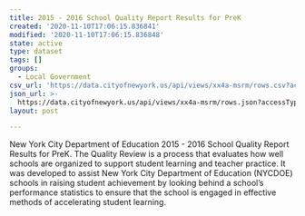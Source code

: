 ```yaml
---
title: 2015 - 2016 School Quality Report Results for PreK
created: '2020-11-10T17:06:15.836841'
modified: '2020-11-10T17:06:15.836848'
state: active
type: dataset
tags: []
groups:
  - Local Government
csv_url: 'https://data.cityofnewyork.us/api/views/xx4a-msrm/rows.csv?accessType=DOWNLOAD'
json_url: >-
  https://data.cityofnewyork.us/api/views/xx4a-msrm/rows.json?accessType=DOWNLOAD
layout: post

---
```

New York City Department of Education 2015 - 2016 School Quality Report Results for PreK.
The Quality Review is a process that evaluates how well schools are organized to support student learning and teacher practice. It was developed to assist New York City Department of Education (NYCDOE) schools in raising student achievement by looking behind a school’s performance statistics to ensure that the school is engaged in effective methods of accelerating student learning.
